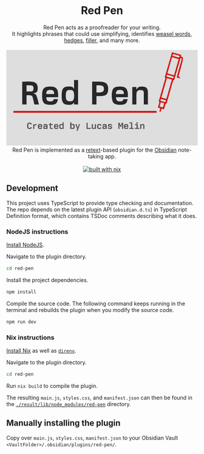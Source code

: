<h1 align="center">Red Pen</h1>

<p align="center">
Red Pen acts as a proofreader for your writing.
</br>
It highlights phrases that could use simplifying, identifies <a href="https://en.wikipedia.org/wiki/Weasel_word">weasel words</a>, <a href="https://en.wikipedia.org/wiki/Hedge_%28linguistics%29">hedges</a>, <a href="https://en.wikipedia.org/wiki/Filler_%28linguistics%29">filler</a>, and many more.
</br>
</br>
<img src="./docs/redpenlogo.png" alt="Red Pen">
</br>
Red Pen is implemented as a <a href="https://github.com/retextjs/retext">retext</a>-based plugin for the <a href="https://obsidian.md">Obsidian</a> note-taking app.
</br>
</br>
<a href="https://builtwithnix.org">
<img src="https://builtwithnix.org/badge.svg" alt="built with nix">
</a>

</p>

## Development

This project uses TypeScript to provide type checking and documentation.
The repo depends on the latest plugin API (`obsidian.d.ts`) in TypeScript Definition format, which contains TSDoc comments describing what it does.

### NodeJS instructions

[Install NodeJS](https://nodejs.org/en).

Navigate to the plugin directory.

```bash
cd red-pen
```

Install the project dependencies.

```bash
npm install
```

Compile the source code. The following command keeps running in the terminal and rebuilds the plugin when you modify the source code.

```bash
npm run dev
```

### Nix instructions

[Install Nix](https://github.com/DeterminateSystems/nix-installer) as well as [`direnv`](https://direnv.net/).

Navigate to the plugin directory.

```bash
cd red-pen
```

Run `nix build` to compile the plugin.

The resulting `main.js`, `styles.css`, and `manifest.json` can then be found in the [`./result/lib/node_modules/red-pen`](./result/lib/node_modules/red-pen) directory.

## Manually installing the plugin

Copy over `main.js`, `styles.css`, `manifest.json` to your Obsidian Vault `<VaultFolder>/.obsidian/plugins/red-pen/`.

